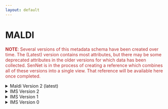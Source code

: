 ```yaml
--- 
layout: default 
---
```

# MALDI 

<span style="color:#ba3030"><b>NOTE</b>: Several versions of this metadata schema have been created over time.  The (Latest) version contains most attributes, but there may be some deprecated attributes in the older versions for which data has been collected.  SenNet is in the process of creating a reference which combines all of these versions into a single view.  That reference will be available here once completed.</span>

<details markdown="1"><summary> Maldi Version 2 (latest) </summary>

## Maldi Version 2 (latest) 

| Attribute                                           | Type      | Description                                                                                                                                                                                                                                                                                                                                                                                                                                                                                                                                                                           | Allowable Values                                                          | Required   |
|-----------------------------------------------------|-----------|---------------------------------------------------------------------------------------------------------------------------------------------------------------------------------------------------------------------------------------------------------------------------------------------------------------------------------------------------------------------------------------------------------------------------------------------------------------------------------------------------------------------------------------------------------------------------------------|----------------------------------------------------------------|------------|
| dataset_type                                        | Allowable Value      | The specific type of dataset being produced.                                                                                                                                                                                                                                                                                                                                                                                                                                                                                                                                          | ```10X Multiome``` ```2D Imaging Mass Cytometry``` ```ATACseq``` ```Auto-fluorescence``` ```Cell DIVE``` ```CODEX``` ```Confocal``` ```CosMx``` ```CyCIF``` ```DBiT``` ```DESI``` ```Enhanced Stimulated Raman Spectroscopy (SRS)``` ```GeoMx (nCounter)``` ```GeoMx (NGS)``` ```HiFi-Slide``` ```Histology``` ```LC-MS``` ```Light Sheet``` ```MALDI``` ```MERFISH``` ```MIBI``` ```Molecular Cartography``` ```MUSIC``` ```nanoSPLITS``` ```PhenoCycler``` ```Resolve``` ```RNAseq``` ```RNAseq (with probes)``` ```Second Harmonic Generation (SHG)``` ```SIMS``` ```SNARE-seq2``` ```Stereo-seq``` ```Thick section Multiphoton MxIF``` ```Visium (no probes)``` ```Visium (with probes)``` ```Xenium```| True       |
| analyte_class                                       | Allowable Value      | Analytes are the target molecules being measured with the assay.                                                                                                                                                                                                                                                                                                                                                                                                                                                                                                                      |  ```Chromatin``` ```DNA``` ```DNA + RNA``` ```Endogenous fluorophores``` ```Fluorochrome``` ```Lipid``` ```Metabolite``` ```Nucleic acid and protein``` ```Peptide``` ```Polysaccharide``` ```Protein``` ```RNA  ```| True       |
| acquisition_instrument_vendor                       | Allowable Value      | An acquisition instrument is the device that contains the signal detection hardware and signal processing software. Assays generate signals such as light of various intensities or color or signals representing the molecular mass.                                                                                                                                                                                                                                                                                                                                                 | ```Akoya Biosciences``` ```Andor``` ```BGI Genomics``` ```Bruker``` ```Cytiva``` ```Evident Scientific (Olympus)``` ```GE Healthcare``` ```Hamamatsu``` ```Huron Digital Pathology``` ```Illumina``` ```In-House``` ```Ionpath``` ```Keyence``` ```Leica Biosystems``` ```Leica Microsystems``` ```Motic``` ```NanoString``` ```Resolve Biosciences``` ```Sciex``` ```Standard BioTools (Fluidigm)``` ```Thermo Fisher Scientific``` ```Zeiss Microscopy``` | True       |
| acquisition_instrument_model                        | Allowable Value      | Manufacturers of an acquisition instrument may offer various versions (models) of that instrument with different features or sensitivities. Differences in features or sensitivities may be relevant to processing or interpretation of the data.                                                                                                                                                                                                                                                                                                                                     | ```Aperio AT2``` ```Aperio CS2``` ```Axio Observer 3``` ```Axio Observer 5``` ```Axio Observer 7``` ```Axio Scan.Z1``` ```BZ-X710``` ```BZ-X800``` ```BZ-X810``` ```CosMx Spatial Molecular Imager``` ```Custom: Multiphoton``` ```Digital Spatial Profiler``` ```DM6 B``` ```DNBSEQ-T7``` ```EVOS M7000``` ```HiSeq 2500``` ```HiSeq 4000``` ```Hyperion Imaging System``` ```IN Cell Analyzer 2200``` ```Lightsheet 7``` ```MALDI timsTOF Flex Prototype``` ```MIBIscope``` ```MoticEasyScan One``` ```NanoZoomer 2.0-HT``` ```NanoZoomer S210``` ```NanoZoomer S360``` ```NanoZoomer S60``` ```NanoZoomer-SQ``` ```NextSeq 2000``` ```NextSeq 500``` ```NextSeq 550``` ```NovaSeq 6000``` ```NovaSeq X``` ```NovaSeq X Plus``` ```Orbitrap Eclipse Tribrid``` ```Orbitrap Fusion Lumos Tribrid``` ```Phenocycler-Fusion 1.0``` ```Phenocycler-Fusion 2.0``` ```PhenoImager Fusion``` ```Q Exactive``` ```Q Exactive HF``` ```Q Exactive UHMR``` ```QTRAP 5500``` ```Resolve Biosciences Molecular Cartography``` ```SCN400``` ```STELLARIS 5``` ```TissueScope LE Slide Scanner``` ```Unknown``` ```VS200 Slide Scanner``` ```Xenium Analyzer``` ```Zyla 4.2 sCMOS``` | True       |
| source_storage_duration_value                       | Numeric   | How long was the source material (parent) stored, prior to this sample being processed.                                                                                                                                                                                                                                                                                                                                                                                                                                                                                               |                                                                | True       |
| source_storage_duration_unit                        | Allowable Value      | The time duration unit of measurement                                                                                                                                                                                                                                                                                                                                                                                                                                                                                                                                                 | ```hour``` ```month``` ```day``` ```minute``` ```year``` | True       |
| time_since_acquisition_instrument_calibration_value | Numeric   | The amount of time since the acqusition instrument was last serviced by the vendor. This provides a metric for assessing drift in data capture.                                                                                                                                                                                                                                                                                                                                                                                                                                       |                                                                | False      |
| time_since_acquisition_instrument_calibration_unit  | Allowable Value      | The time unit of measurement                                                                                                                                                                                                                                                                                                                                                                                                                                                                                                                                                          |```Column-by-column``` ```Not applicable``` ```Row-by-row``` ```Snake-by-columns``` ```Snake-by-rows``` | False      |
| preparation_protocol_doi                            | Textfield      | DOI for the protocols.io page that describes the assay or sample procurment and preparation. For example for an imaging assay, the protocol might include staining of a section through the creation of an OME-TIFF file. In this case the protocol would include any image processing steps required to create the OME-TIFF file. Example: https://dx.doi.org/10.17504/protocols.io.eq2lyno9qvx9/v1                                                                                                                                                                                  |                                                                | True       |
| is_targeted                                        | Allowable Value  | Specifies whether or not a specific molecule(s) is/are targeted for detection/measurement by the assay ("Yes" or "No"). The CODEX analyte is protein.                                                                                                                                                                                                                                                                                                                                                                                                                                 | ```Yes``` ```No```                                                           | True       |
| contributors_path                                   | Textfield | The path to the file with the ORCID IDs for all contributors of this dataset (e.g., "./extras/contributors.tsv" or "./contributors.tsv"). This is an internal metadata field that is just used for ingest.                                                                                                                                                                                                                                                                                                                                                                            |                                                                | True       |
| data_path                                           | Textfield | The top level directory containing the raw and/or processed data. For a single dataset upload this might be "." where as for a data upload containing multiple datasets, this would be the directory name for the respective dataset. For instance, if the data is within a directory called "TEST001-RK" use syntax "./TEST001-RK" for this field. If there are multiple directory levels, use the format "./TEST001-RK/Run1/Pass2" in which "Pass2" is the subdirectory where the single dataset's data is stored. This is an internal metadata field that is just used for ingest. |                                                                | True       |
| mass_analysis_polarity                              | Allowable Value      | The polarity of the mass analysis (positive or negative ion modes).                                                                                                                                                                                                                                                                                                                                                                                                                                                                                                                   | ```Negative and positive ion mode``` ```Negative ion mode``` ```Positive ion mode``` | True       |
| mass_resolving_power                                | Numeric   | The mass resolving power m/∆m, where ∆m is defined as the full width at half-maximum (FWHM) for a given peak with a specified mass-to-charge (m/z). (unitless)                                                                                                                                                                                                                                                                                                                                                                                                                        |                                                                | True       |
| mass-to-charge_resolving_power                      | Numeric   | The peak (m/z) used to calculate the resolving power.                                                                                                                                                                                                                                                                                                                                                                                                                                                                                                                                 |                                                                | True       |
| ion_mobility                                        | Allowable Value      | Specifies which technology was used for ion mobility spectrometry. Technologies for measuring ion mobility: Traveling Wave Ion Mobility Spectrometry (TWIMS), Trapped Ion Mobility Spectrometry (TIMS), High Field Asymmetric waveform ion Mobility Spectrometry (FAIMS), Drift Tube Ion Mobility Spectrometry (DTIMS), Structures for Lossless Ion Manipulations (SLIM), and cyclic Ion Mobility Spectrometry (cIMS).                                                                                                                                                                | ```cIMS``` ```DTIMS``` ```FAIMS``` ```SLIM``` ```TIMS``` ```TWIMS``` | False      |
| matrix_deposition_method                            | Allowable Value      | Common methods of depositing matrix for assisting in desorption and ionization in imaging mass spectrometry include robotic spotting, electrospray deposition, and sublimation.                                                                                                                                                                                                                                                                                                                                                                                                       | ```Electrospray deposition``` ```Not applicable``` ```Robotic spotting``` ```Robotic spraying``` ```Sublimation``` | True       |
| preparation_instrument_vendor                       | Allowable Value      | The manufacturer of the instrument used to prepare (staining/processing) the sample for the assay. If an automatic slide staining method was indicated this field should list the manufacturer of the instrument.                                                                                                                                                                                                                                                                                                                                                                     | ```10x Genomics``` ```Hamamatsu``` ```HTX Technologies``` ```In-House``` ```Leica Biosystems``` ```Not applicable``` ```Roche Diagnostics``` ```SunChrom``` ```Thermo Fisher Scientific``` | False      |
| preparation_instrument_model                        | Allowable Value      | Manufacturers of a staining system instrument may offer various versions (models) of that instrument with different features. Differences in features or sensitivities may be relevant to processing or interpretation of the data.                                                                                                                                                                                                                                                                                                                                                   | ```AutoStainer XL``` ```Chromium Connect``` ```Chromium Controller``` ```Chromium iX``` ```Chromium X``` ```Discovery Ultra``` ```EVOS M7000``` ```M3+ Sprayer``` ```M5 Sprayer``` ```NanoZoomer S210``` ```NanoZoomer S360``` ```NanoZoomer S60``` ```Not applicable``` ```ST5020 Multistainer``` ```Sublimator``` ```SunCollect Sprayer``` ```TM-Sprayer``` ```Visium CytAssist ```| False      |
| preparation_matrix                                  | Allowable Value      | The matrix is a compound of crystallized molecules that acts like a buffer between the sample and the ionizing probe. It also helps ionize the sample, carrying it along the flight tube so it can be detected.                                                                                                                                                                                                                                                                                                                                                                       | ```2,5-DHA (2,5-dihydroxyacetophenone)``` ```2,5-DHB (2,5-Dihydroxybenzoic acid)``` ```9-AA (9-aminoacridine)``` ```CHCA (alpha-cyano-4-hydroxy-cinnamic acid)``` ```DAN (1,5-diaminonapthalene)``` ```DMACA (4-(dimethylamino)cinnamic acid)``` ```NEDC (N-(1-naphthyl) ethylenediamine dihydrochloride)``` ```SA (sinapic acid)``` | True       |
| metadata_schema_id                                  | Textfield | The string that serves as the definitive identifier for the metadata schema version and is readily interpretable by computers for data validation and processing. Example: 22bc762a-5020-419d-b170-24253ed9e8d9                                                                                                                                                                                                                                                                                                                                                                       |                                                                | True       |
| mass-to-charge_range_low_value                      | Numeric   | The low value of the scanned mass-to-charge range, for MS1. (unitless)                                                                                                                                                                                                                                                                                                                                                                                                                                                                                                                |                                                                | False      |
| mass-to-charge_range_high_value                     | Numeric   | The high value of the scanned mass-to-charge range, for MS1. (unitless)                                                                                                                                                                                                                                                                                                                                                                                                                                                                                                               |                                                                | False      |
| analysis_protocol_doi                               | Textfield      | A DOI to a protocols.io protocol describing the software and database(s) used to process the raw data. Example: https://dx.doi.org/10.17504/protocols.io.bsu5ney6                                                                                                                                                                                                                                                                                                                                                                                                                     |                                                                | True       |
| ms_ionization_technique                             | Allowable Value      | The ionization approach (i.e., sample probing method) for performing imaging mass spectrometry.                                                                                                                                                                                                                                                                                                                                                                                                                                                                                       | ```DESI``` ```ESI``` ```HESI``` ```LA``` ```LDI``` ```MALDI``` ```MALDI-2``` ```nanoDESI``` ```SIMS-C60``` ```SIMS-H20 ```| True       |
| ms_scan_mode                                        | Allowable Value      | MS (mass spectrometry) scan mode refers to the number of steps in the separation of fragments.                                                                                                                                                                                                                                                                                                                                                                                                                                                                                        | ```MS1``` ```MS2``` ```MS3``` | True       |
| parent_sample_id                                    | Textfield | Unique SenNet or SenNet identifier of the sample (i.e., block, section or suspension) used to perform this assay. For example, for a RNAseq assay, the parent would be the suspension, whereas, for one of the imaging assays, the parent would be the tissue section. If an assay comes from multiple parent samples then this should be a comma separated list. Example: HBM386.ZGKG.235, HBM672.MKPK.442 or SNT232.UBHJ.322, SNT329.ALSK.102                                                                                                                                       |                                                                | True       |

</details>

<details markdown="1"><summary>IMS Version 2</summary>

## IMS Version 2

| Attribute                     | Type      | Description                                                                                                                                                                                                                                                                                                                                                                                           | Allowable Values                                                                | Required   |
|-------------------------------|-----------|-------------------------------------------------------------------------------------------------------------------------------------------------------------------------------------------------------------------------------------------------------------------------------------------------------------------------------------------------------------------------------------------------------|--------------------------------------------------------------------------------|------------|
| version                       | Allowable Value | Version of the schema to use when validating this metadata.                                                                                                                                                                                                                                                                                                                                           | ['2']                                                                          | True       |
| description                   | Textfield | Free-text description of this assay.                                                                                                                                                                                                                                                                                                                                                                  |                                                                                | True       |
| donor_id                      | Textfield | SenNet Display ID of the donor of the assayed tissue.                                                                                                                                                                                                                                                                                                                                                 |                                                                                | True       |
| tissue_id                     | Textfield | SenNet Display ID of the assayed tissue.                                                                                                                                                                                                                                                                                                                                                              |                                                                                | True       |
| execution_datetime            | Datetime  | Start date and time of assay, typically a date-time stamped folder generated by the acquisition instrument. YYYY-MM-DD hh:mm, where YYYY is the year, MM is the month with leading 0s, and DD is the day with leading 0s, hh is the hour with leading zeros, mm are the minutes with leading zeros.                                                                                                   |                                                                                | True       |
| protocols_io_doi              | Textfield | DOI for protocols.io referring to the protocol for this assay.                                                                                                                                                                                                                                                                                                                                        |                                                                                | True       |
| operator                      | Textfield | Name of the person responsible for executing the assay.                                                                                                                                                                                                                                                                                                                                               |                                                                                | True       |
| operator_email                | Textfield | Email address for the operator.                                                                                                                                                                                                                                                                                                                                                                       |                                                                                | True       |
| pi                            | Textfield | Name of the principal investigator responsible for the data.                                                                                                                                                                                                                                                                                                                                          |                                                                                | True       |
| pi_email                      | Textfield | Email address for the principal investigator.                                                                                                                                                                                                                                                                                                                                                         |                                                                                | True       |
| assay_category                | Allowable Value | Each assay is placed into one of the following 4 general categories: generation of images of microscopic entities, identification & quantitation of molecules by mass spectrometry, imaging mass spectrometry, and determination of nucleotide sequence.                                                                                                                                              | ['mass_spectrometry_imaging']                                                  | True       |
| assay_type                    | Allowable Value | The specific type of assay being executed.                                                                                                                                                                                                                                                                                                                                                            | ['MALDI-IMS', 'SIMS-IMS', 'NanoDESI', 'DESI']                                  | True       |
| analyte_class                 | Allowable Value | Analytes are the target molecules being measured with the assay.                                                                                                                                                                                                                                                                                                                                      | ['protein', 'metabolites', 'lipids', 'peptides', 'phosphopeptides', 'glycans'] | True       |
| is_targeted                   | Allowable Value | Specifies whether or not a specific molecule(s) is/are targeted for detection/measurement by the assay.                                                                                                                                                                                                                                                                                               | ['Yes','No']                                                                                | True       |
| acquisition_instrument_vendor | Textfield | An acquisition instrument is the device that contains the signal detection hardware and signal processing software. Assays generate signals such as light of various intensities or color or signals representing the molecular mass.                                                                                                                                                                 |                                                                                | True       |
| acquisition_instrument_model  | Textfield | Manufacturers of an acquisition instrument may offer various versions (models) of that instrument with different features or sensitivities. Differences in features or sensitivities may be relevant to processing or interpretation of the data.                                                                                                                                                     |                                                                                | True       |
| ms_source                     | Allowable Value | The ion source type used for surface sampling (MALDI, MALDI-2, DESI, nanoDESI or SIMS).                                                                                                                                                                                                                                                                                                               | ['MALDI', 'MALDI-2', 'LDI', 'LA', 'SIMS-C60', 'SIMS-H2O', 'DESI', 'nanoDESI']  | True       |
| polarity                      | Allowable Value | The polarity of the mass analysis (positive or negative ion modes)                                                                                                                                                                                                                                                                                                                                    | ['negative ion mode', 'positive ion mode', 'negative and positive ion mode']   | True       |
| mz_range_low_value            | Numeric   | The low value of the scanned mass range for MS1. (unitless)                                                                                                                                                                                                                                                                                                                                           |                                                                                | True       |
| mz_range_high_value           | Numeric   | The high value of the scanned mass range for MS1. (unitless)                                                                                                                                                                                                                                                                                                                                          |                                                                                | True       |
| mass_resolving_power          | Numeric   | The MS1 resolving power defined as m/âm where âm is the FWHM for a given peak with a specified m/z (m). (unitless)                                                                                                                                                                                                                                                                                |                                                                                | True       |
| mz_resolving_power            | Numeric   | The peak (m/z) used to calculate the resolving power.                                                                                                                                                                                                                                                                                                                                                 |                                                                                | True       |
| ion_mobility                  | Allowable Value | Specifies whether or not ion mobility spectrometry was performed and which technology was used. Technologies for measuring ion mobility: Traveling Wave Ion Mobility Spectrometry (TWIMS), Trapped Ion Mobility Spectrometry (TIMS), High Field Asymmetric waveform ion Mobility Spectrometry (FAIMS), Drift Tube Ion Mobility Spectrometry (DTIMS, Structures for Lossless Ion Manipulations (SLIM). | ['TIMS', 'TWIMS', 'FAIMS', 'DTIMS', 'SLIMS']                                   | False      |
| ms_scan_mode                  | Allowable Value | Scan mode refers to the number of steps in the separation of fragments.                                                                                                                                                                                                                                                                                                                               | ['MS', 'MS/MS', 'MS3']                                                         | True       |
| resolution_x_value            | Numeric   | The width of a pixel.                                                                                                                                                                                                                                                                                                                                                                                 |                                                                                | True       |
| resolution_x_unit             | Allowable Value | The unit of measurement of the width of a pixel.                                                                                                                                                                                                                                                                                                                                                      | ['nm', 'um']                                                                   | False      |
| resolution_y_value            | Numeric   | The height of a pixel                                                                                                                                                                                                                                                                                                                                                                                 |                                                                                | True       |
| resolution_y_unit             | Allowable Value | The unit of measurement of the height of a pixel.                                                                                                                                                                                                                                                                                                                                                     | ['nm', 'um']                                                                   | False      |
| preparation_type              | Textfield | Common methods of depositing matrix for MALDI imaging include robotic spotting, electrospray deposition, and spray-coating with an airbrush.                                                                                                                                                                                                                                                          |                                                                                | False      |
| preparation_instrument_vendor | Textfield | The manufacturer of the instrument used to prepare the sample for the assay.                                                                                                                                                                                                                                                                                                                          |                                                                                | False      |
| preparation_instrument_model  | Textfield | The model number/name of the instrument used to prepare the sample for the assay                                                                                                                                                                                                                                                                                                                      |                                                                                | False      |
| preparation_maldi_matrix      | Textfield | The matrix is a compound of crystallized molecules that acts like a buffer between the sample and the laser. It also helps ionize the sample, carrying it along the flight tube so it can be detected.                                                                                                                                                                                                |                                                                                | False      |
| desi_solvent                  | Textfield | Solvent composition for conducting nanospray desorption electrospray ionization (nanoDESI) or desorption electrospray ionization (DESI).                                                                                                                                                                                                                                                              |                                                                                | False      |
| desi_solvent_flow_rate        | Numeric   | The rate of flow of the solvent into a spray.                                                                                                                                                                                                                                                                                                                                                         |                                                                                | False      |
| desi_solvent_flow_rate_unit   | Allowable Value | Units of the rate of solvent flow.                                                                                                                                                                                                                                                                                                                                                                    | ['uL/minute']                                                                  | False      |
| section_prep_protocols_io_doi | Textfield | DOI for protocols.io referring to the protocol for preparing tissue sections for the assay.                                                                                                                                                                                                                                                                                                           |                                                                                | True       |
| processing_protocols_io_doi   | Textfield | DOI for analysis protocols.io for this assay.                                                                                                                                                                                                                                                                                                                                                         |                                                                                | False      |
| overall_protocols_io_doi      | Textfield | DOI for protocols.io for the overall process.                                                                                                                                                                                                                                                                                                                                                         |                                                                                | True       |
| contributors_path             | Textfield | Relative path to file with ORCID IDs for contributors for this dataset.                                                                                                                                                                                                                                                                                                                               |                                                                                | True       |
| data_path                     | Textfield | Relative path to file or directory with instrument data. Downstream processing will depend on filename extension conventions.                                                                                                                                                                                                                                                                         |                                                                                | True       |

</details>

<details markdown="1"><summary>IMS Version 1</summary>

## IMS Version 1

| Attribute                     | Type      | Description                                                                                                                                                                                                                                                                                         | Allowable Values                                                              | Required   |
|-------------------------------|-----------|-----------------------------------------------------------------------------------------------------------------------------------------------------------------------------------------------------------------------------------------------------------------------------------------------------|------------------------------------------------------------------------------|------------|
| version                       | Allowable Value | Version of the schema to use when validating this metadata.                                                                                                                                                                                                                                         | ['1']                                                                        | True       |
| description                   | Textfield | Free-text description of this assay.                                                                                                                                                                                                                                                                |                                                                              | True       |
| donor_id                      | Textfield | SenNet Display ID of the donor of the assayed tissue.                                                                                                                                                                                                                                               |                                                                              | True       |
| tissue_id                     | Textfield | SenNet Display ID of the assayed tissue.                                                                                                                                                                                                                                                            |                                                                              | True       |
| execution_datetime            | Datetime  | Start date and time of assay, typically a date-time stamped folder generated by the acquisition instrument. YYYY-MM-DD hh:mm, where YYYY is the year, MM is the month with leading 0s, and DD is the day with leading 0s, hh is the hour with leading zeros, mm are the minutes with leading zeros. |                                                                              | True       |
| protocols_io_doi              | Textfield | DOI for protocols.io referring to the protocol for this assay.                                                                                                                                                                                                                                      |                                                                              | True       |
| operator                      | Textfield | Name of the person responsible for executing the assay.                                                                                                                                                                                                                                             |                                                                              | True       |
| operator_email                | Textfield | Email address for the operator.                                                                                                                                                                                                                                                                     |                                                                              | True       |
| pi                            | Textfield | Name of the principal investigator responsible for the data.                                                                                                                                                                                                                                        |                                                                              | True       |
| pi_email                      | Textfield | Email address for the principal investigator.                                                                                                                                                                                                                                                       |                                                                              | True       |
| assay_category                | Allowable Value | Each assay is placed into one of the following 4 general categories: generation of images of microscopic entities, identification & quantitation of molecules by mass spectrometry, imaging mass spectrometry, and determination of nucleotide sequence.                                            | ['mass_spectrometry_imaging']                                                | True       |
| assay_type                    | Allowable Value | The specific type of assay being executed.                                                                                                                                                                                                                                                          | ['MALDI-IMS']                                                                | True       |
| analyte_class                 | Allowable Value | Analytes are the target molecules being measured with the assay.                                                                                                                                                                                                                                    | ['protein', 'metabolites', 'lipids']                                         | True       |
| is_targeted                   | Allowable Value | Specifies whether or not a specific molecule(s) is/are targeted for detection/measurement by the assay.                                                                                                                                                                                             | ['Yes','No']                                                                              | True       |
| acquisition_instrument_vendor | Textfield | An acquisition instrument is the device that contains the signal detection hardware and signal processing software. Assays generate signals such as light of various intensities or color or signals representing the molecular mass.                                                               |                                                                              | True       |
| acquisition_instrument_model  | Textfield | Manufacturers of an acquisition instrument may offer various versions (models) of that instrument with different features or sensitivities. Differences in features or sensitivities may be relevant to processing or interpretation of the data.                                                   |                                                                              | True       |
| ms_source                     | Allowable Value | The ion source type used for surface sampling (MALDI, MALDI-2, DESI, or SIMS) or LC-MS/MS data acquisition (nESI)                                                                                                                                                                                   | ['MALDI', 'MALDI-2', 'DESI', 'SIMS', 'nESI']                                 | True       |
| polarity                      | Allowable Value | The polarity of the mass analysis (positive or negative ion modes)                                                                                                                                                                                                                                  | ['negative ion mode', 'positive ion mode', 'negative and positive ion mode'] | True       |
| mz_range_low_value            | Numeric   | The low value of the scanned mass range for MS1. (unitless)                                                                                                                                                                                                                                         |                                                                              | True       |
| mz_range_high_value           | Numeric   | The high value of the scanned mass range for MS1. (unitless)                                                                                                                                                                                                                                        |                                                                              | True       |
| resolution_x_value            | Numeric   | The width of a pixel.                                                                                                                                                                                                                                                                               |                                                                              | True       |
| resolution_x_unit             | Allowable Value | The unit of measurement of the width of a pixel.                                                                                                                                                                                                                                                    | ['nm', 'um']                                                                 | False      |
| resolution_y_value            | Numeric   | The height of a pixel                                                                                                                                                                                                                                                                               |                                                                              | True       |
| resolution_y_unit             | Allowable Value | The unit of measurement of the height of a pixel.                                                                                                                                                                                                                                                   | ['nm', 'um']                                                                 | False      |
| preparation_type              | Textfield | Common methods of depositing matrix for MALDI imaging include robotic spotting, electrospray deposition, and spray-coating with an airbrush.                                                                                                                                                        |                                                                              | True       |
| preparation_instrument_vendor | Textfield | The manufacturer of the instrument used to prepare the sample for the assay.                                                                                                                                                                                                                        |                                                                              | True       |
| preparation_instrument_model  | Textfield | The model number/name of the instrument used to prepare the sample for the assay                                                                                                                                                                                                                    |                                                                              | True       |
| preparation_maldi_matrix      | Textfield | The matrix is a compound of crystallized molecules that acts like a buffer between the sample and the laser. It also helps ionize the sample, carrying it along the flight tube so it can be detected.                                                                                              |                                                                              | True       |
| section_prep_protocols_io_doi | Textfield | DOI for protocols.io referring to the protocol for preparing tissue sections for the assay.                                                                                                                                                                                                         |                                                                              | True       |
| overall_protocols_io_doi      | Textfield | DOI for protocols.io for the overall process.                                                                                                                                                                                                                                                       |                                                                              | True       |
| contributors_path             | Textfield | Relative path to file with ORCID IDs for contributors for this dataset.                                                                                                                                                                                                                             |                                                                              | True       |
| data_path                     | Textfield | Relative path to file or directory with instrument data. Downstream processing will depend on filename extension conventions.                                                                                                                                                                       |                                                                              | True       |

</details>

<details markdown="1"><summary>IMS Version 0</summary>

## IMS Version 0

| Attribute                     | Type      | Description                                                                                                                                                                                                                                                                                         | Allowable Values                                                              | Required   |
|-------------------------------|-----------|-----------------------------------------------------------------------------------------------------------------------------------------------------------------------------------------------------------------------------------------------------------------------------------------------------|------------------------------------------------------------------------------|------------|
| donor_id                      | Textfield | SenNet Display ID of the donor of the assayed tissue.                                                                                                                                                                                                                                               |                                                                              | True       |
| tissue_id                     | Textfield | SenNet Display ID of the assayed tissue.                                                                                                                                                                                                                                                            |                                                                              | True       |
| execution_datetime            | Datetime  | Start date and time of assay, typically a date-time stamped folder generated by the acquisition instrument. YYYY-MM-DD hh:mm, where YYYY is the year, MM is the month with leading 0s, and DD is the day with leading 0s, hh is the hour with leading zeros, mm are the minutes with leading zeros. |                                                                              | True       |
| protocols_io_doi              | Textfield | DOI for protocols.io referring to the protocol for this assay.                                                                                                                                                                                                                                      |                                                                              | True       |
| operator                      | Textfield | Name of the person responsible for executing the assay.                                                                                                                                                                                                                                             |                                                                              | True       |
| operator_email                | Textfield | Email address for the operator.                                                                                                                                                                                                                                                                     |                                                                              | True       |
| pi                            | Textfield | Name of the principal investigator responsible for the data.                                                                                                                                                                                                                                        |                                                                              | True       |
| pi_email                      | Textfield | Email address for the principal investigator.                                                                                                                                                                                                                                                       |                                                                              | True       |
| assay_category                | Allowable Value | Each assay is placed into one of the following 4 general categories: generation of images of microscopic entities, identification & quantitation of molecules by mass spectrometry, imaging mass spectrometry, and determination of nucleotide sequence.                                            | ['mass_spectrometry_imaging']                                                | True       |
| assay_type                    | Allowable Value | The specific type of assay being executed.                                                                                                                                                                                                                                                          | ['MALDI-IMS']                                                                | True       |
| analyte_class                 | Allowable Value | Analytes are the target molecules being measured with the assay.                                                                                                                                                                                                                                    | ['protein', 'metabolites', 'lipids']                                         | True       |
| is_targeted                   | Allowable Value | Specifies whether or not a specific molecule(s) is/are targeted for detection/measurement by the assay.                                                                                                                                                                                             | ['Yes','No']                                                                              | True       |
| acquisition_instrument_vendor | Textfield | An acquisition instrument is the device that contains the signal detection hardware and signal processing software. Assays generate signals such as light of various intensities or color or signals representing the molecular mass.                                                               |                                                                              | True       |
| acquisition_instrument_model  | Textfield | Manufacturers of an acquisition instrument may offer various versions (models) of that instrument with different features or sensitivities. Differences in features or sensitivities may be relevant to processing or interpretation of the data.                                                   |                                                                              | True       |
| ms_source                     | Allowable Value | The ion source type used for surface sampling (MALDI, MALDI-2, DESI, or SIMS) or LC-MS/MS data acquisition (nESI)                                                                                                                                                                                   | ['MALDI', 'MALDI-2', 'DESI', 'SIMS', 'nESI']                                 | True       |
| polarity                      | Allowable Value | The polarity of the mass analysis (positive or negative ion modes)                                                                                                                                                                                                                                  | ['negative ion mode', 'positive ion mode', 'negative and positive ion mode'] | True       |
| mz_range_low_value            | Numeric   | The low value of the scanned mass range for MS1. (unitless)                                                                                                                                                                                                                                         |                                                                              | True       |
| mz_range_high_value           | Numeric   | The high value of the scanned mass range for MS1. (unitless)                                                                                                                                                                                                                                        |                                                                              | True       |
| resolution_x_value            | Numeric   | The width of a pixel.                                                                                                                                                                                                                                                                               |                                                                              | True       |
| resolution_x_unit             | Allowable Value | The unit of measurement of the width of a pixel.                                                                                                                                                                                                                                                    | ['nm', 'um']                                                                 | False      |
| resolution_y_value            | Numeric   | The height of a pixel                                                                                                                                                                                                                                                                               |                                                                              | True       |
| resolution_y_unit             | Allowable Value | The unit of measurement of the height of a pixel.                                                                                                                                                                                                                                                   | ['nm', 'um']                                                                 | False      |
| preparation_type              | Textfield | Common methods of depositing matrix for MALDI imaging include robotic spotting, electrospray deposition, and spray-coating with an airbrush.                                                                                                                                                        |                                                                              | True       |
| preparation_instrument_vendor | Textfield | The manufacturer of the instrument used to prepare the sample for the assay.                                                                                                                                                                                                                        |                                                                              | True       |
| preparation_instrument_model  | Textfield | The model number/name of the instrument used to prepare the sample for the assay                                                                                                                                                                                                                    |                                                                              | True       |
| preparation_maldi_matrix      | Textfield | The matrix is a compound of crystallized molecules that acts like a buffer between the sample and the laser. It also helps ionize the sample, carrying it along the flight tube so it can be detected.                                                                                              |                                                                              | True       |
| section_prep_protocols_io_doi | Textfield | DOI for protocols.io referring to the protocol for preparing tissue sections for the assay.                                                                                                                                                                                                         |                                                                              | True       |
| overall_protocols_io_doi      | Textfield | DOI for protocols.io for the overall process.                                                                                                                                                                                                                                                       |                                                                              | True       |
| contributors_path             | Textfield | Relative path to file with ORCID IDs for contributors for this dataset.                                                                                                                                                                                                                             |                                                                              | True       |
| data_path                     | Textfield | Relative path to file or directory with instrument data. Downstream processing will depend on filename extension conventions.                                                                                                                                                                       |                                                                              | True       |

</details>

